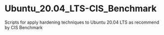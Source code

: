 # Ubuntu_20.04_LTS-CIS_Benchmark
Scripts for apply hardening techniques to Ubuntu 20.04 LTS as recommend by CIS Benchmark

